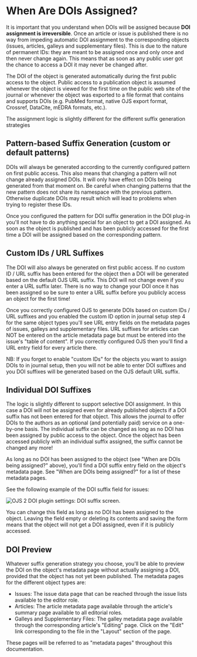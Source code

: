 # When Are DOIs Assigned?

It is important that you understand when DOIs will be assigned because **DOI assignment is irreversible**. Once an article or issue is published there is no way from impeding automatic DOI assignment to the corresponding objects (issues, articles, galleys and supplementary files). This is due to the nature of permanent IDs: they are meant to be assigned once and only once and then never change again. This means that as soon as any public user got the chance to access a DOI it may never be changed after.

The DOI of the object is generated automatically during the first public access to the object. Public access to a publication object is assumed whenever the object is viewed for the first time on the public web site of the journal or whenever the object was exported to a file format that contains and supports DOIs (e.g. PubMed format, native OJS export format, Crossref, DataCite, mEDRA formats, etc.).

The assignment logic is slightly different for the different suffix generation strategies

## Pattern-based Suffix Generation (custom or default patterns)

DOIs will always be generated according to the currently configured pattern on first public access. This also means that changing a pattern will not change already assigned DOIs. It will only have effect on DOIs being generated from that moment on. Be careful when changing patterns that the new pattern does not share its namespace with the previous pattern. Otherwise duplicate DOIs may result which will lead to problems when trying to register these IDs.

Once you configured the pattern for DOI suffix generation in the DOI plug-in you'll not have to do anything special for an object to get a DOI assigned. As soon as the object is published and has been publicly accessed for the first time a DOI will be assigned based on the corresponding pattern.

## Custom IDs / URL Suffixes

The DOI will also always be generated on first public access. If no custom ID / URL suffix has been entered for the object then a DOI will be generated based on the default OJS URL suffix. This DOI will not change even if you enter a URL suffix later. There is no way to change your DOI once it has been assigned so be sure to enter a URL suffix before you publicly access an object for the first time!

Once you correctly configured OJS to generate DOIs based on custom IDs / URL suffixes and you enabled the custom ID option in journal setup step 4 for the same object types you'll see URL entry fields on the metadata pages of issues, galleys and supplementary files. URL suffixes for articles can NOT be entered on the article metadata page but must be entered into the issue's "table of content". If you correctly configured OJS then you'll find a URL entry field for every article there.

NB: If you forget to enable "custom IDs" for the objects you want to assign DOIs to in journal setup, then you will not be able to enter DOI suffixes and you DOI suffixes will be generated based on the OJS default URL suffix.

## Individual DOI Suffixes

The logic is slightly different to support selective DOI assignment. In this case a DOI will not be assigned even for already published objects if a DOI suffix has not been entered for that object. This allows the journal to offer DOIs to the authors as an optional (and potentially paid) service on a one-by-one basis. The individual suffix can be changed as long as no DOI has been assigned by public access to the object. Once the object has been accessed publicly with an individual suffix assigned, the suffix cannot be changed any more!

As long as no DOI has been assigned to the object (see "When are DOIs being assigned?" above), you'll find a DOI suffix entry field on the object's metadata page. See "When are DOIs being assigned?" for a list of these metadata pages.

See the following example of the DOI suffix field for issues:

![OJS 2 DOI plugin settings: DOI suffix screen.](assets/assignment.png)

You can change this field as long as no DOI has been assigned to the object. Leaving the field empty or deleting its contents and saving the form means that the object will not get a DOI assigned, even if it is publicly accessed.

## DOI Preview

Whatever suffix generation strategy you choose, you'll be able to preview the DOI on the object's metadata page without actually assigning a DOI, provided that the object has not yet been published. The metadata pages for the different object types are:

- Issues: The issue data page that can be reached through the issue lists available to the editor role.
- Articles: The article metadata page available through the article's summary page available to all editorial roles.
- Galleys and Supplementary Files: The galley metadata page available through the corresponding article's "Editing" page. Click on the "Edit" link corresponding to the file in the "Layout" section of the page.

These pages will be referred to as "metadata pages" throughout this documentation.
